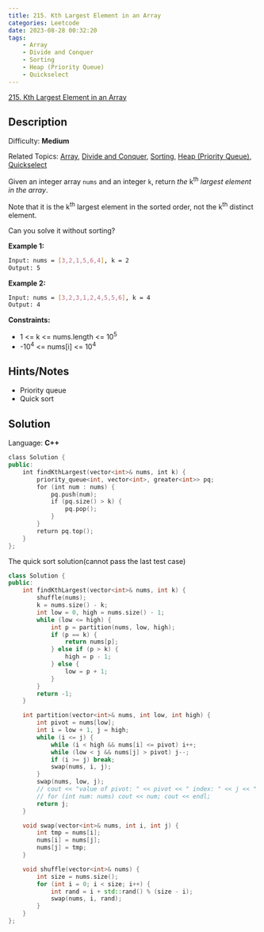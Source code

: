 ```yaml
---
title: 215. Kth Largest Element in an Array
categories: Leetcode
date: 2023-08-28 00:32:20
tags:
    - Array
    - Divide and Conquer
    - Sorting
    - Heap (Priority Queue)
    - Quickselect
---
```


[215\. Kth Largest Element in an Array](https://leetcode.com/problems/kth-largest-element-in-an-array/)

## Description

Difficulty: **Medium**

Related Topics: [Array](https://leetcode.com/tag/https://leetcode.com/tag/array//), [Divide and Conquer](https://leetcode.com/tag/https://leetcode.com/tag/divide-and-conquer//), [Sorting](https://leetcode.com/tag/https://leetcode.com/tag/sorting//), [Heap (Priority Queue)](https://leetcode.com/tag/https://leetcode.com/tag/heap-priority-queue//), [Quickselect](https://leetcode.com/tag/https://leetcode.com/tag/quickselect//)

Given an integer array `nums` and an integer `k`, return _the_ k<sup>th</sup> _largest element in the array_.

Note that it is the k<sup>th</sup> largest element in the sorted order, not the k<sup>th</sup> distinct element.

Can you solve it without sorting?

**Example 1:**

```bash
Input: nums = [3,2,1,5,6,4], k = 2
Output: 5
```

**Example 2:**

```bash
Input: nums = [3,2,3,1,2,4,5,5,6], k = 4
Output: 4
```

**Constraints:**

* 1 <= k <= nums.length <= 10<sup>5</sup>
* -10<sup>4</sup> <= nums[i] <= 10<sup>4</sup>

## Hints/Notes

* Priority queue
* Quick sort

## Solution

Language: **C++**

```C++
class Solution {
public:
    int findKthLargest(vector<int>& nums, int k) {
        priority_queue<int, vector<int>, greater<int>> pq;
        for (int num : nums) {
            pq.push(num);
            if (pq.size() > k) {
                pq.pop();
            }
        }
        return pq.top();
    }
};
```

The quick sort solution(cannot pass the last test case)

```C++
class Solution {
public:
    int findKthLargest(vector<int>& nums, int k) {
        shuffle(nums);
        k = nums.size() - k;
        int low = 0, high = nums.size() - 1;
        while (low <= high) {
            int p = partition(nums, low, high);
            if (p == k) {
                return nums[p];
            } else if (p > k) {
                high = p - 1;
            } else {
                low = p + 1;
            }
        }
        return -1;
    }

    int partition(vector<int>& nums, int low, int high) {
        int pivot = nums[low];
        int i = low + 1, j = high;
        while (i <= j) {
            while (i < high && nums[i] <= pivot) i++;
            while (low < j && nums[j] > pivot) j--;
            if (i >= j) break;
            swap(nums, i, j);
        }
        swap(nums, low, j);
        // cout << "value of pivot: " << pivot << " index: " << j << " low: " << low << " high: " << high << endl;
        // for (int num: nums) cout << num; cout << endl;
        return j;
    }

    void swap(vector<int>& nums, int i, int j) {
        int tmp = nums[i];
        nums[i] = nums[j];
        nums[j] = tmp;
    }

    void shuffle(vector<int>& nums) {
        int size = nums.size();
        for (int i = 0; i < size; i++) {
            int rand = i + std::rand() % (size - i);
            swap(nums, i, rand);
        }
    }
};
```
